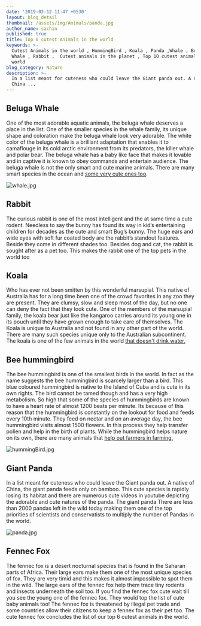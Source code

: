 ```yaml
---
date: '2019-02-12 11:47 +0530'
layout: blog_detail
thumbnail: /assets/img/Animals/panda.jpg
author_name: sachin
published: true
title: Top 6 cutest Animals in the world
keywords: >-
  Cutest Animals in the world , HummingBird , Koala , Panda ,Whale , Beluga
  Whale , Rabbit ,  Cutest animals in the planet , Top 10 cutest animals in the
  world
blog_category: Nature
description: >-
  In a list meant for cuteness who could leave the Giant panda out. A native of
  China ...
---
```

## Beluga Whale
One of the most adorable aquatic animals, the beluga whale deserves a place in the list. One of the smaller species in the whale family, its unique shape and coloration make the beluga whale look very adorable. The white color of the beluga whale is a brilliant adaptation that enables it to camaflouge in its cold arctic environment from its predators, the killer whale and polar bear. 
The beluga whale has a baby like face that makes it lovable and in captive it is known to obey commands and entertain audience. The beluga whale is not the only smart and cute marine animals. There are many smart species in the ocean and [some very cute ones too](http://www.toknowisgood.com/2019/02/13/top-6-cute-marine-underwater-animals.html).

![whale.jpg]({{site.baseurl}}/assets/img/Animals/whale.jpg)


## Rabbit
The curious rabbit is one of the most intelligent and the at same time a cute rodent. Needless to say the bunny has found its way in kid’s entertaining children for decades as the cute and smart Bug’s bunny. The huge ears and wide eyes with soft fur coated body are the rabbit’s standout features. Beside they come in different shades too. Besides dog and cat, the rabbit is sought after as a pet too. This makes the rabbit one of the top pets in the world too

## Koala
Who has ever not been smitten by this wonderful marsupial. This native of Australia has for a long time been one of the crowd favorites in any zoo they are present. They are clumsy, slow and sleep most of the day, but no one can deny the fact that they look cute. One of the members of the marsupial family, the koala bear just like the kangaroo carries around its young one in its pouch until they have grown enough to take care of themselves. The Koala is unique to Australia and not found in any other part of the world. There are many such species unique only to the Australian subcontinent. The koala is one of the few animals in the world [that doesn't drink water.](http://www.toknowisgood.com/2019/01/04/animals-that-don-t-drink-water.html)


## Bee hummingbird
The bee hummingbird is one of the smallest birds in the world. In fact as the name suggests the bee hummingbird is scarcely larger than a bird. This blue coloured hummingbird is native to the Island of Cuba and is cute in its own rights. The bird cannot be tamed though and has a very high metabolism. So high that some of the species of hummingbirds are known to have a heart rate of almost 1200 beats per minute. Its because of this reason that the hummingbird is constantly on the lookout for food and feeds every 10th minute. They feed on nectar and on an average day, the bee hummingbird visits almost 1500 flowers. In this process they help transfer pollen and help in the birth of plants. While the hummingbird helps nature on its own, there are many animals that [help out farmers in farming.](http://www.toknowisgood.com/2018/10/28/top-6-animals-that-help-farmers-or-agriculture.html)

![hummingBird.jpg]({{site.baseurl}}/assets/img/Animals/hummingBird.jpg)


## Giant Panda
In a list meant for cuteness who could leave the Giant panda out. A native of China, the giant panda feeds only on bamboo. This cute species is rapidly losing its habitat and there are numerous cute videos in youtube depicting the adorable and cute natures of the panda. The giant panda There are less than 2000 pandas left in the wild today making them one of the top priorities of scientists and conservatists to multiply the number of Pandas in the world.

![panda.jpg]({{site.baseurl}}/assets/img/Animals/panda.jpg)


## Fennec Fox
The fennec fox is a desert nocturnal species that is found in the Saharan parts of Africa. Their large ears make them one of the most unique species of fox. They are very timid and this makes it almost impossible to spot them in the wild. The large ears of the fennec fox help them trace tiny rodents and insects underneath the soil too. If you find the fennec fox cute wait till you see the young one of the fennec fox. They would top the list of cute baby animals too! The fennec fox is threatened by illegal pet trade and some countries allow their citizens to keep a fennex fox as their pet too. The cute fennec fox concludes the list of our top 6 cutest animals in the world.
